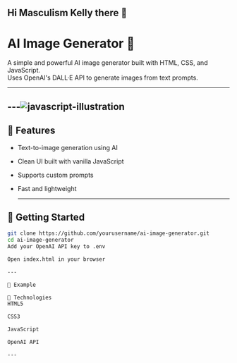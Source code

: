 ## Hi Masculism Kelly there 👋

# AI Image Generator 🌌

A simple and powerful AI image generator built with HTML, CSS, and JavaScript.  
Uses OpenAI's DALL·E API to generate images from text prompts.

---
---![javascript-illustration](https://github.com/user-attachments/assets/f61b1561-b88f-44e9-a103-09258c20a0d0)
---

## 🔧 Features
- Text-to-image generation using AI
- Clean UI built with vanilla JavaScript
- Supports custom prompts
- Fast and lightweight

  ---

## 🚀 Getting Started

```bash
git clone https://github.com/yourusername/ai-image-generator.git
cd ai-image-generator
Add your OpenAI API key to .env

Open index.html in your browser

---

📸 Example

🧠 Technologies
HTML5

CSS3

JavaScript

OpenAI API

---
